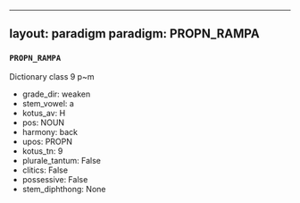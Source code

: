 
---
layout: paradigm
paradigm: PROPN_RAMPA
---
### ` PROPN_RAMPA `

Dictionary class 9 p~m
* grade_dir: weaken
* stem_vowel: a
* kotus_av: H
* pos: NOUN
* harmony: back
* upos: PROPN
* kotus_tn: 9
* plurale_tantum: False
* clitics: False
* possessive: False
* stem_diphthong: None
